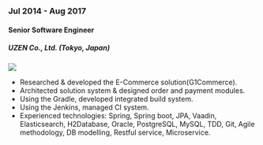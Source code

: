
### Jul 2014 - Aug 2017

#### Senior Software Engineer

##### UZEN Co., Ltd. (Tokyo, Japan) 

<a href="http://stackshare.io/allan/uzen" target="_blank"><img src="https://img.shields.io/badge/tech-stack-0690fa.svg?style=flat"></a>

- Researched & developed the E-Commerce solution(G1Commerce).
- Architected solution system & designed order and payment modules.
- Using the Gradle, developed integrated build system.
- Using the Jenkins, managed CI system.
- Experienced technologies: Spring, Spring boot, JPA, Vaadin, Elasticsearch, H2Database, Oracle, PostgreSQL, MySQL, TDD, Git, Agile methodology, DB modelling, Restful service, Microservice.
